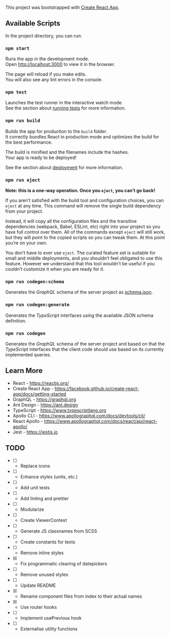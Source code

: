 This project was bootstrapped with [Create React App](https://github.com/facebook/create-react-app).

## Available Scripts

In the project directory, you can run:

### `npm start`

Runs the app in the development mode.<br />
Open [http://localhost:3000](http://localhost:3000) to view it in the browser.

The page will reload if you make edits.<br />
You will also see any lint errors in the console.

### `npm test`

Launches the test runner in the interactive watch mode.<br />
See the section about [running tests](https://facebook.github.io/create-react-app/docs/running-tests) for more information.

### `npm run build`

Builds the app for production to the `build` folder.<br />
It correctly bundles React in production mode and optimizes the build for the best performance.

The build is minified and the filenames include the hashes.<br />
Your app is ready to be deployed!

See the section about [deployment](https://facebook.github.io/create-react-app/docs/deployment) for more information.

### `npm run eject`

**Note: this is a one-way operation. Once you `eject`, you can’t go back!**

If you aren’t satisfied with the build tool and configuration choices, you can `eject` at any time. This command will remove the single build dependency from your project.

Instead, it will copy all the configuration files and the transitive dependencies (webpack, Babel, ESLint, etc) right into your project so you have full control over them. All of the commands except `eject` will still work, but they will point to the copied scripts so you can tweak them. At this point you’re on your own.

You don’t have to ever use `eject`. The curated feature set is suitable for small and middle deployments, and you shouldn’t feel obligated to use this feature. However we understand that this tool wouldn’t be useful if you couldn’t customize it when you are ready for it.

### `npm run codegen:schema`

Generates the _GraphQL_ schema of the server project as [schema.json](schema.json).

### `npm run codegen:generate`

Generates the _TypeScript_ interfaces using the available JSON schema definition.

### `npm run codegen`

Generates the _GraphQL_ schema of the server project and based on that the _TypeScript_ interfaces that the client code should use based on its currently implemented queries.

## Learn More

-   React - https://reactjs.org/
-   Create React App - https://facebook.github.io/create-react-app/docs/getting-started
-   GraphQL - https://graphql.org
-   Ant Design - https://ant.design
-   TypeScript - https://www.typescriptlang.org
-   Apollo CLI - https://www.apollographql.com/docs/devtools/cli/
-   React Apollo - https://www.apollographql.com/docs/react/api/react-apollo/
-   Jest - https://jestjs.io

## TODO

-   [ ] -   Replace icons
-   [ ] -   Enhance styles (units, etc.)
-   [ ] -   Add unit tests
-   [ ] -   Add linting and prettier
-   [ ] -   Modularize
-   [ ] -   Create ViewerContext
-   [ ] -   Generate JS classnames from SCSS
-   [ ] -   Create constants for texts
-   [ ] -   Remove inline styles
-   [x] -   Fix programmatic clearing of datepickers
-   [ ] -   Remove unused styles
-   [ ] -   Update README
-   [x] -   Rename component files from index to their actual names
-   [x] -   Use router hooks
-   [ ] -   Implement usePrevious hook
-   [ ] -   Externalise utility functions
